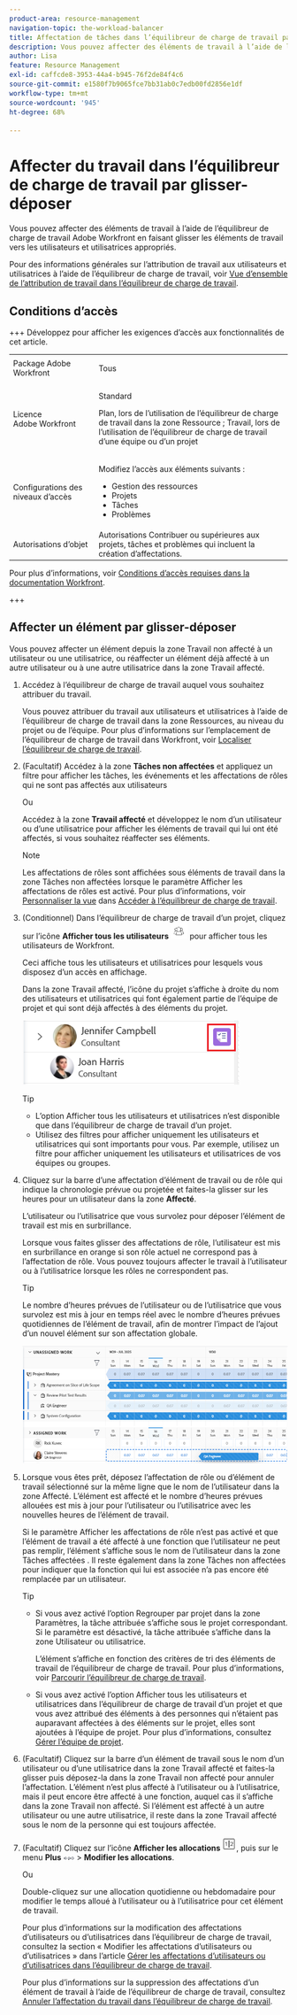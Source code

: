 ```yaml
---
product-area: resource-management
navigation-topic: the-workload-balancer
title: Affectation de tâches dans l’équilibreur de charge de travail par glisser-déposer
description: Vous pouvez affecter des éléments de travail à l’aide de l’équilibreur de charge de travail Adobe Workfront en faisant glisser les éléments de travail vers les utilisateurs et utilisatrices appropriés.
author: Lisa
feature: Resource Management
exl-id: caffcde8-3953-44a4-b945-76f2de84f4c6
source-git-commit: e1580f7b9065fce7bb31ab0c7edb00fd2856e1df
workflow-type: tm+mt
source-wordcount: '945'
ht-degree: 68%

---
```


# Affecter du travail dans l’équilibreur de charge de travail par glisser-déposer

Vous pouvez affecter des éléments de travail à l’aide de l’équilibreur de charge de travail Adobe Workfront en faisant glisser les éléments de travail vers les utilisateurs et utilisatrices appropriés.

Pour des informations générales sur l’attribution de travail aux utilisateurs et utilisatrices à l’aide de l’équilibreur de charge de travail, voir [Vue d’ensemble de l’attribution de travail dans l’équilibreur de charge de travail](../../resource-mgmt/workload-balancer/assign-work-in-workload-balancer.md).

## Conditions d’accès

+++ Développez pour afficher les exigences d’accès aux fonctionnalités de cet article.

<table style="table-layout:auto"> 
 <col> 
 <col> 
 <tbody> 
  <tr> 
   <td>Package Adobe Workfront</td> 
   <td><p>Tous</p></td>
  </tr>
  <tr> 
   <td>Licence Adobe Workfront</td> 
   <td><p>Standard</p>
       <p>Plan, lors de l’utilisation de l’équilibreur de charge de travail dans la zone Ressource ; Travail, lors de l’utilisation de l’équilibreur de charge de travail d’une équipe ou d’un projet</p></td>
  </tr>
  <tr> 
   <td>Configurations des niveaux d’accès</td> 
   <td> <p>Modifiez l’accès aux éléments suivants :</p> 
    <ul> 
     <li>Gestion des ressources</li> 
     <li>Projets</li> 
     <li>Tâches</li> 
     <li>Problèmes</li> 
    </ul>
   </td> 
  </tr> 
  <tr> 
   <td>Autorisations d’objet</td> 
   <td>Autorisations Contribuer ou supérieures aux projets, tâches et problèmes qui incluent la création d’affectations.</td> 
  </tr> 
 </tbody> 
</table>

Pour plus d’informations, voir [Conditions d’accès requises dans la documentation Workfront](/help/quicksilver/administration-and-setup/add-users/access-levels-and-object-permissions/access-level-requirements-in-documentation.md).

+++

## Affecter un élément par glisser-déposer

Vous pouvez affecter un élément depuis la zone Travail non affecté à un utilisateur ou une utilisatrice, ou réaffecter un élément déjà affecté à un autre utilisateur ou à une autre utilisatrice dans la zone Travail affecté.

1. Accédez à l’équilibreur de charge de travail auquel vous souhaitez attribuer du travail.

   Vous pouvez attribuer du travail aux utilisateurs et utilisatrices à l’aide de l’équilibreur de charge de travail dans la zone Ressources, au niveau du projet ou de l’équipe. Pour plus d’informations sur l’emplacement de l’équilibreur de charge de travail dans Workfront, voir [Localiser l’équilibreur de charge de travail](../../resource-mgmt/workload-balancer/locate-workload-balancer.md).

1. (Facultatif) Accédez à la zone **Tâches non affectées** et appliquez un filtre pour afficher les tâches, les événements et les affectations de rôles qui ne sont pas affectés aux utilisateurs

   Ou

   Accédez à la zone **Travail affecté** et développez le nom d’un utilisateur ou d’une utilisatrice pour afficher les éléments de travail qui lui ont été affectés, si vous souhaitez réaffecter ses éléments.

   >[!NOTE]
   >
   >Les affectations de rôles sont affichées sous éléments de travail dans la zone Tâches non affectées lorsque le paramètre Afficher les affectations de rôles est activé. Pour plus d’informations, voir [Personnaliser la vue](/help/quicksilver/resource-mgmt/workload-balancer/navigate-the-workload-balancer.md#customize-the-view) dans [Accéder à l’équilibreur de charge de travail](/help/quicksilver/resource-mgmt/workload-balancer/navigate-the-workload-balancer.md).

1. (Conditionnel) Dans l’équilibreur de charge de travail d’un projet, cliquez sur l’icône **Afficher tous les utilisateurs** ![Afficher tous les utilisateurs](assets/show-all-users-icon-project-workload-balancer.png) pour afficher tous les utilisateurs de Workfront.

   Ceci affiche tous les utilisateurs et utilisatrices pour lesquels vous disposez d’un accès en affichage.

   Dans la zone Travail affecté, l’icône du projet s’affiche à droite du nom des utilisateurs et utilisatrices qui font également partie de l’équipe de projet et qui sont déjà affectés à des éléments du projet.

   ![Utilisateur du projet](assets/user-on-the-project-indicator-highlighted-project-workload-balancer.png)

   >[!TIP]
   >
   >* L’option Afficher tous les utilisateurs et utilisatrices n’est disponible que dans l’équilibreur de charge de travail d’un projet.
   >* Utilisez des filtres pour afficher uniquement les utilisateurs et utilisatrices qui sont importants pour vous. Par exemple, utilisez un filtre pour afficher uniquement les utilisateurs et utilisatrices de vos équipes ou groupes.

1. Cliquez sur la barre d’une affectation d’élément de travail ou de rôle qui indique la chronologie prévue ou projetée et faites-la glisser sur les heures pour un utilisateur dans la zone **Affecté**.

   L’utilisateur ou l’utilisatrice que vous survolez pour déposer l’élément de travail est mis en surbrillance.

   Lorsque vous faites glisser des affectations de rôle, l’utilisateur est mis en surbrillance en orange si son rôle actuel ne correspond pas à l’affectation de rôle. Vous pouvez toujours affecter le travail à l’utilisateur ou à l’utilisatrice lorsque les rôles ne correspondent pas.

   >[!TIP]
   >
   >Le nombre d’heures prévues de l’utilisateur ou de l’utilisatrice que vous survolez est mis à jour en temps réel avec le nombre d’heures prévues quotidiennes de l’élément de travail, afin de montrer l’impact de l’ajout d’un nouvel élément sur son affectation globale.

   ![Déposer l’élément à affecter à un utilisateur](assets/wb-drag-drop-role-or-task-to-user.png)

1. Lorsque vous êtes prêt, déposez l’affectation de rôle ou d’élément de travail sélectionné sur la même ligne que le nom de l’utilisateur dans la zone Affecté. L’élément est affecté et le nombre d’heures prévues allouées est mis à jour pour l’utilisateur ou l’utilisatrice avec les nouvelles heures de l’élément de travail.

   Si le paramètre Afficher les affectations de rôle n’est pas activé et que l’élément de travail a été affecté à une fonction que l’utilisateur ne peut pas remplir, l’élément s’affiche sous le nom de l’utilisateur dans la zone Tâches affectées . Il reste également dans la zone Tâches non affectées pour indiquer que la fonction qui lui est associée n’a pas encore été remplacée par un utilisateur.

   >[!TIP]
   >
   >* Si vous avez activé l’option Regrouper par projet dans la zone Paramètres, la tâche attribuée s’affiche sous le projet correspondant. Si le paramètre est désactivé, la tâche attribuée s’affiche dans la zone Utilisateur ou utilisatrice.
   >
   >
   >     L’élément s’affiche en fonction des critères de tri des éléments de travail de l’équilibreur de charge de travail. Pour plus d’informations, voir [Parcourir l’équilibreur de charge de travail](../../resource-mgmt/workload-balancer/navigate-the-workload-balancer.md).
   >
   >
   >* Si vous avez activé l’option Afficher tous les utilisateurs et utilisatrices dans l’équilibreur de charge de travail d’un projet et que vous avez attribué des éléments à des personnes qui n’étaient pas auparavant affectées à des éléments sur le projet, elles sont ajoutées à l’équipe de projet. Pour plus d’informations, consultez [Gérer l’équipe de projet](../../manage-work/projects/planning-a-project/manage-project-team.md).


1. (Facultatif) Cliquez sur la barre d’un élément de travail sous le nom d’un utilisateur ou d’une utilisatrice dans la zone Travail affecté et faites-la glisser puis déposez-la dans la zone Travail non affecté pour annuler l’affectation. L’élément n’est plus affecté à l’utilisateur ou à l’utilisatrice, mais il peut encore être affecté à une fonction, auquel cas il s’affiche dans la zone Travail non affecté. Si l’élément est affecté à un autre utilisateur ou une autre utilisatrice, il reste dans la zone Travail affecté sous le nom de la personne qui est toujours affectée.
1. (Facultatif) Cliquez sur l’icône **Afficher les allocations** ![Afficher l’icône d’allocations](assets/show-allocations-icon-small.png), puis sur le menu **Plus** ![Plus](assets/qs-more-menu.png) > **Modifier les allocations**.

   <!--
   (make sure these are still called this, and that the icon has not changed)
   -->
   Ou

   Double-cliquez sur une allocation quotidienne ou hebdomadaire pour modifier le temps alloué à l’utilisateur ou à l’utilisatrice pour cet élément de travail.

   Pour plus d’informations sur la modification des affectations d’utilisateurs ou d’utilisatrices dans l’équilibreur de charge de travail, consultez la section « Modifier les affectations d’utilisateurs ou d’utilisatrices » dans l’article [Gérer les affectations d’utilisateurs ou d’utilisatrices dans l’équilibreur de charge de travail](../../resource-mgmt/workload-balancer/manage-user-allocations-workload-balancer.md).

   Pour plus d’informations sur la suppression des affectations d’un élément de travail à l’aide de l’équilibreur de charge de travail, consultez [Annuler l’affectation du travail dans l’équilibreur de charge de travail](../../resource-mgmt/workload-balancer/unassign-work-in-workload-balancer.md).

